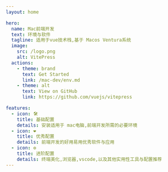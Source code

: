 ```yaml
---
layout: home

hero:
  name: Mac前端开发
  text: 环境与软件
  tagline: 适用于vue技术栈,基于 Macos Ventura系统
  image:
    src: /logo.png
    alt: VitePress
  actions:
    - theme: brand
      text: Get Started
      link: /mac-dev/env.md
    - theme: alt
      text: View on GitHub
      link: https://github.com/vuejs/vitepress

features:
  - icon: 🛠️
    title: 基础配置
    details: 安装适用于 mac电脑,前端开发所需的必要环境
  - icon: ❤️
    title: 优秀配置
    details: 前端开发的好用易用优秀软件与应用
  - icon: ⚙️
    title: 进阶配置
    details: 终端美化,浏览器,vscode,以及其他实用性工具与配置推荐
---
```

